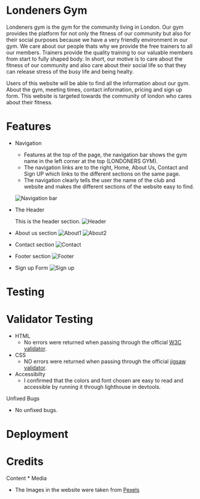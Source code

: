 # Londeners Gym
Londeners gym is the gym for the community living in London. Our gym provides the platform for not only the fitness of our community but also for their social purposes because we have a very friendly environment in our gym. We care about our people thats why we provide the free trainers to all our members. Trainers provide the quality training to our valuable members from start to fully shaped body. In short, our motive is to care about the fitness of our community and also care about their social life so that they can release stress of the busy life and being healty.

Users of this website will be able to find all the information about our gym. About the gym, meeting times, contact information, pricing and sign up form. This website is targeted towards the community of london who cares about their fitness.
# Features
 * Navigation 

    * Features at the top of the page, the navigation bar shows the gym name in the left corner at the top (LONDONERS GYM).
    * The navigation links are to the right, Home, About Us, Contact and Sign UP which links to the different sections on the same page.
    * The navigation clearly tells the user the name of the club and website and makes the different sections of the website easy to find.

    ![Navigation bar](https://user-images.githubusercontent.com/95220937/149848499-1eae62fd-80f8-4b39-b109-d7b3c11931ca.png)
 * The Header

    This is the header section.
    ![Header](https://user-images.githubusercontent.com/95220937/149848613-c7ec876e-8234-4ad7-95a3-c6b2718cd3ee.png)
 * About us section
    ![About1](https://user-images.githubusercontent.com/95220937/149848701-8d58bce7-37f3-4826-a24e-6a044a34fabb.png)
    ![About2](https://user-images.githubusercontent.com/95220937/149848770-1a71aba9-60ea-4688-a058-1808c2a0c74c.png)
 * Contact section
    ![Contact](https://user-images.githubusercontent.com/95220937/149848846-1e17622e-a05f-452f-96ea-672859a9206d.png)
 * Footer section
    ![Footer](https://user-images.githubusercontent.com/95220937/149848958-371bdefd-d168-4885-813d-9e6f763cb054.png)
 * Sign up Form
    ![Sign up](https://user-images.githubusercontent.com/95220937/149848908-99030aaa-6783-4917-9aa8-0f7fc5f275a1.png)
# Testing
# Validator Testing
 * HTML
   * No errors were returned when passing through the official [W3C validator](https://validator.w3.org).
 * CSS
   * NO errors were returned when passing through the official [jigsaw validator](https://jigsaw.w3.org).
 * Accessibilty
   * I confirmed that the colors and font chosen are easy to read and accessible by running it through lighthouse in devtools.

 Unfixed Bugs
  * No unfixed bugs.
# Deployment
# Credits
 Content
  * 
 Media
  * The Images in the website were taken from [Pexels](https://www.pexels.com)

